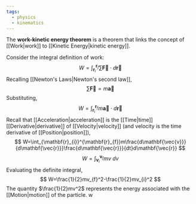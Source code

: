 ```yaml
---
tags:
  - physics
  - kinematics
---
```

The **work-kinetic energy theorem** is a theorem that links the concept of [[Work|work]] to [[Kinetic Energy|kinetic energy]].

Consider the integral definition of work:
$$
W=\int_{\mathbf{r}_{i}}^{\mathbf{r}_{f}}\sum \mathbf{\vec{F}}\cdot d\mathbf{\vec{r}}
$$
Recalling [[Newton's Laws|Newton's second law]],
$$
\sum \mathbf{\vec{F}}=m\mathbf{\vec{a}}
$$
Substituting,
$$
W=\int_{\mathbf{r}_i}^{\mathbf{r}_{f}}m\mathbf{\vec{a}}\cdot d\mathbf{\vec{r}}
$$
Recall that [[Acceleration|acceleration]] is the [[Time|time]] [[Derivative|derivative]] of [[Velocity|velocity]] (and velocity is the time derivative of [[Position|position]]),
$$
W=\int_{\mathbf{r}_{i}}^{\mathbf{r}_{f}}m\frac{d\mathbf{\vec{v}}}{d\mathbf{\vec{r}}}\frac{d\mathbf{\vec{r}}}{dt}d\mathbf{\vec{r}}
$$
$$
W=\int_{\mathbf{v}_{i}}^{\mathbf{v}_{f}}mv\ dv
$$
Evaluating the definite integral,
$$
W=\frac{1}{2}mv_{f}^2-\frac{1}{2}mv_{i}^2
$$
The quantity $\frac{1}{2}mv^2$ represents the energy associated with the [[Motion|motion]] of the particle. w